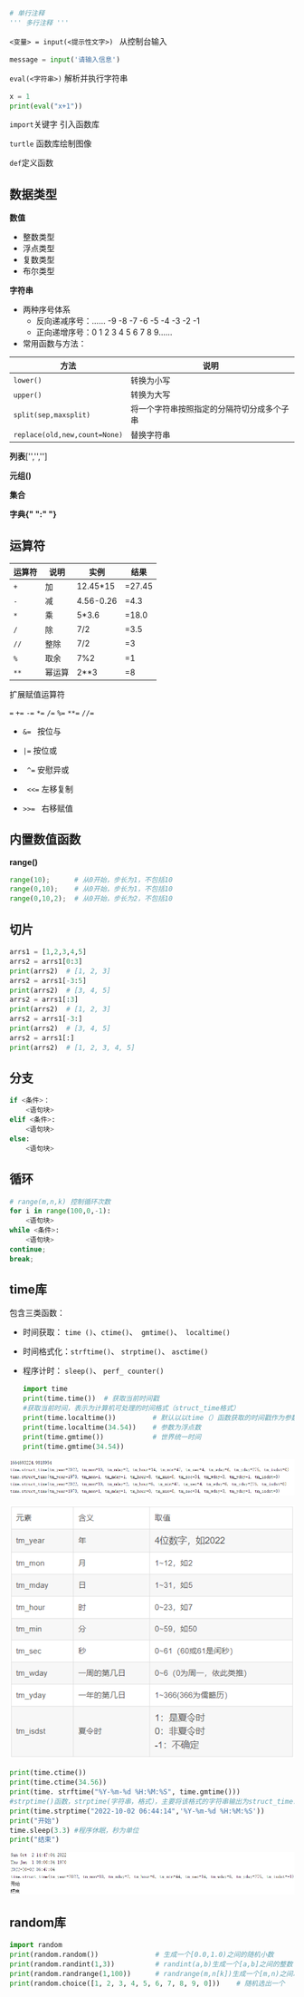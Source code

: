 ```python
# 单行注释
''' 多行注释 '''
```

 `<变量> = input(<提示性文字>) `  从控制台输入

```python
message = input('请输入信息')
```

`eval(<字符串>)`  解析并执行字符串

```python
x = 1
print(eval("x+1"))
```

`import`关键字 引入函数库

`turtle` 函数库绘制图像

`def`定义函数

## 数据类型

**数值**

- 整数类型
- 浮点类型
- 复数类型
- 布尔类型

**字符串**

- 两种序号体系
  - 反向递减序号：…… -9 -8 -7 -6 -5 -4 -3 -2 -1
  - 正向递增序号：0 1 2 3 4 5 6 7 8 9……
- 常用函数与方法：

| 方法                          | 说明                                       |
| ----------------------------- | ------------------------------------------ |
| `lower()`                     | 转换为小写                                 |
| `upper()`                     | 转换为大写                                 |
| `split(sep,maxsplit)`         | 将一个字符串按照指定的分隔符切分成多个子串 |
| `replace(old,new,count=None)` | 替换字符串                                 |

**列表**['','','']

**元组()**

**集合**

**字典{" ":" "}**

## 运算符


| 运算符 | 说明 | 实例 | 结果 |
| ----- | ---- | ---- | ---- |
| `+`    | 加 | 12.45*15 | =27.45 |
| `-`    | 减 | 4.56-0.26 | =4.3 |
| `*`    | 乘 | 5*3.6 | =18.0 |
| `/`    | 除 | 7/2 | =3.5 |
| `//`   | 整除 | 7/2 | =3 |
| `%`    | 取余 | 7%2 | =1 |
| `**`  | 幂运算 | 2**3 | =8 |

扩展赋值运算符

`=`   `+=`  `-=`  `*=`  `/=`  `%=` `**=`  `//=  `

- `&= `  按位与
- `|=`  按位或

- ` ^=`  安慰异或
- ` <<=`  左移复制
- `>>= `  右移赋值

## 内置数值函数 

**range()**

```python
range(10); 		# 从0开始，步长为1，不包括10
range(0,10);	# 从0开始，步长为1，不包括10
range(0,10,2);	# 从0开始，步长为2，不包括10
```

## 切片

```python
arrs1 = [1,2,3,4,5]
arrs2 = arrs1[0:3]
print(arrs2)  # [1, 2, 3]
arrs2 = arrs1[-3:5]
print(arrs2)  # [3, 4, 5]
arrs2 = arrs1[:3]
print(arrs2)  # [1, 2, 3]
arrs2 = arrs1[-3:]
print(arrs2)  # [3, 4, 5]
arrs2 = arrs1[:]
print(arrs2)  # [1, 2, 3, 4, 5]
```

## 分支

```python
if <条件>：
	<语句块>
elif <条件>:
    <语句块>
else:
    <语句块>
```

## 循环

```python
# range(m,n,k) 控制循环次数
for i in range(100,0,-1):
	<语句块>
while <条件>:
    <语句块>
continue;
break;
```

## time库

包含三类函数：

- 时间获取： `time ()`、`ctime()`、` gmtime()`、` localtime()`

- 时间格式化：`strftime()`、 `strptime()`、 `asctime()`

- 程序计时： `sleep()`、 `perf_ counter()`

  ```python
  import time
  print(time.time())  # 获取当前时间戳
  #获取当前时间，表示为计算机可处理的时间格式（struct_time格式）
  print(time.localtime())         # 默认以以time（）函数获取的时间戳作为参数，为当地时间
  print(time.localtime(34.54))    # 参数为浮点数
  print(time.gmtime())            # 世界统一时间
  print(time.gmtime(34.54))
  ```

![image-20221002144918258](img/关于我python到底学了些什么.assets/image-20221002144918258.png)

![image-20221002144221032](img/关于我python到底学了些什么.assets/image-20221002144221032.png)

```python
print(time.ctime())
print(time.ctime(34.56))
print(time. strftime("%Y-%m-%d %H:%M:%S", time.gmtime()))
#strptime()函数，strptime(字符串，格式），主要将该格式的字符串输出为struct_time.
print(time.strptime("2022-10-02 06:44:14",'%Y-%m-%d %H:%M:%S'))
print("开始")
time.sleep(3.3) #程序休眠，秒为单位
print("结束")
```

![image-20221002144946089](img/关于我python到底学了些什么.assets/image-20221002144946089.png)

## random库

```python
import random
print(random.random()) 				# 生成一个[0.0,1.0)之间的随机小数
print(random.randint(1,3)) 			# randint(a,b)生成一个[a,b]之间的整数
print(random.randrange(1,100)) 		# randrange(m,n[k])生成一个[m,n)之间以k为步长的随机整数
print(random.choice([1, 2, 3, 4, 5, 6, 7, 8, 9, 0])) 	# 随机选出一个
```

